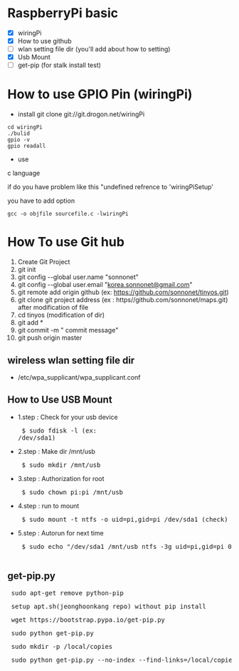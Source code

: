 # RaspberryPi basic 
- [x] wiringPi
- [x] How to use github
- [ ] wlan setting file dir (you'll add about how to setting)
- [x] Usb Mount
- [ ] get-pip (for stalk install test)

# How to use GPIO Pin (wiringPi)


* install
git clone git://git.drogon.net/wiringPi
```
cd wiringPi
./bulid
gpio -v
gpio readall
```
* use

c language

if do you have problem like this "undefined refrence to 'wiringPiSetup' 

you have to add option

```
gcc -o objfile sourcefile.c -lwiringPi
```
# How To use Git hub
1. Create Git Project
2. git init
3. git config --global user.name "sonnonet"
4. git config --global user.email "korea.sonnonet@gmail.com"
5. git remote add origin github (ex: https://github.com/sonnonet/tinyos.git)
6. git clone git project address (ex : https//github.com/sonnonet/maps.git)
after modification of file
7. cd tinyos (modification of dir)
8. git add *
9. git commit -m " commit message"
10. git push origin master

## wireless wlan setting file dir

- /etc/wpa_supplicant/wpa_supplicant.conf

## How to Use USB Mount

- 1.step : Check for your usb device
   <pre> $ sudo fdisk -l (ex: /dev/sda1) </pre>
- 2.step : Make dir /mnt/usb
   <pre> $ sudo mkdir /mnt/usb </pre>
- 3.step : Authorization for root
   <pre> $ sudo chown pi:pi /mnt/usb </pre>
- 4.step : run to mount
   <pre> $ sudo mount -t ntfs -o uid=pi,gid=pi /dev/sda1 (check) /mnt/usb
- 5.step : Autorun for next time
   <pre> $ sudo echo "/dev/sda1 /mnt/usb ntfs -3g uid=pi,gid=pi 00" >> sudo /etc/fstab
   
## get-pip.py
<pre> sudo apt-get remove python-pip </pre>
<pre> setup_apt.sh(jeonghoonkang repo) without pip install </pre> 
<pre> wget https://bootstrap.pypa.io/get-pip.py</pre>
<pre> sudo python get-pip.py</pre>
<pre> sudo mkdir -p /local/copies</pre>
<pre> sudo python get-pip.py --no-index --find-links=/local/copies </pre>


